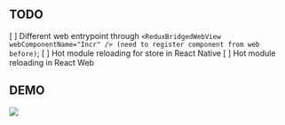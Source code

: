 ## TODO
[ ] Different web entrypoint through `<ReduxBridgedWebView webComponentName="Incr" /> (need to register component from web before)`;
[ ] Hot module reloading for store in React Native
[ ] Hot module reloading in React Web

## DEMO
![](http://g.recordit.co/mKVlhVtXne.gif)
